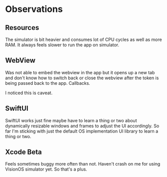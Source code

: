 

# Observations 


## Resources

The simulator is bit heavier and consumes lot of CPU cycles as well as more RAM. It always feels slower to run the app on simulator.




## WebView

Was not able to embed the webview in the app but it opens up a new tab and don't know how to switch back or close the webview after the token is being passed back to the app. Callbacks.

I noticed this is caveat.

## SwiftUI 

SwiftUI works just fine maybe have to learn a thing or two about dynamically resizable windows and frames to adjust the UI accordingly. So far I'm sticking with just the default OS implementation UI library to learn a thing or two.


## Xcode Beta
Feels sometimes buggy more often than not.
Haven't crash on me for using VisionOS simulator yet. So that's a plus.

